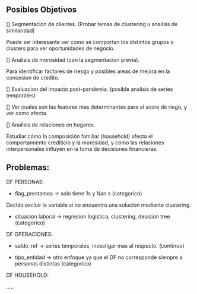 ## Posibles Objetivos 

[] Segmentacion de clientes. (Probar temas de clustering u analisis de similaridad) 

Puede ser interesante ver como se comportan los distintos grupos o clusters para ver oportunidades de negocio. 

[] Analisis de morosidad (con la segmentacion previa).

Para identificar factores de riesgo y posibles areas de mejora en la concesion de credito. 

[] Evaluacion del impacto post-pandemia. (posible analisis de series temporales)

[] Ver cuales son las features mas determinantes para el score de riego, y ver como afecta. 

[] Analisis de relaciones en hogares. 

Estudiar cómo la composición familiar (household) afecta el comportamiento crediticio y la morosidad, y cómo las relaciones interpersonales influyen en la toma de decisiones financieras.


## Problemas:

DF PERSONAS: 

* flag_prestamos -> solo tiene 1s y Nan s (categorico)
    
Decido excluir la variable si no encuentro una solucion mediante clustering. 

* situacion laboral -> regresion logistica, clustering, desicion tree (categorico)

DF OPERACIONES: 

* saldo_ref -> series temporales, investigar mas al respecto.  (continuo)

* tipo_entidad -> otro enfoque ya que el DF no corresponde siempre a personas distintas (categorico)

DF HOUSEHOLD: 

..... 